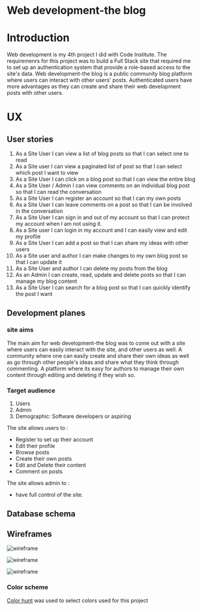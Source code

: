 # Web development-the blog
# Introduction
Web development is my 4th project I did with Code Institute. The requiremenrs for this project was to build a Full Stack site that required me to set up an authentication system that provide a role-based access to the site's data. Web development-the blog is a public community blog platform where users can interact with other users' posts. Authenticated users have more advantages as they can create and share their web development posts with other users.

# UX
## User stories
1. As a Site User I can view a list of blog posts so that I can select one to read
2. As a Site user I can view a paginated list of post so that I can select which post I want to view
3. As a Site User I can click on a blog post so that I can view the entire blog 
4. As a Site User / Admin I can view comments on an individual blog post so that I can read the conversation
5. As a Site User I can register an account so that I can my own posts
6. As a Site User I can leave comments on a post so that I can be involved in the conversation
7. As a Site User I can sign in and out of my account so that I can protect my account when I am not using it.
8. As a Site user I can login in my account and I can easily view and edit my profile
9. As a Site User I can add a post so that I can share my ideas with other users
10. As a Site user and author I can make changes to my own blog post so that I can update it
11. As a Site User and author I can delete my posts from the blog
12. As an Admin I can create, read, update and delete posts so that I can manage my blog content
13. As a Site User I can search for a blog post so that I can quickly identify the post I want

## Development planes
### site aims
The main aim for web development-the blog was to come out with a site where users can easily interact with the site, and other users as well. A community where one can easily create and share their own ideas as well as go through other people's ideas and share what they think through commenting. A platform where its easy for authors to  manage their own content through editing and deleting if they wish so.

### Target audience
1. Users
2.  Admin
3.  Demographic: Software developers or aspiring

The site allows users to :
- Register to set up their account
- Edit their profile
- Browse posts
- Create their own posts
- Edit and Delete their content
- Comment on posts

The site allows admin to :
- have full control of the site.

## Database schema



## Wireframes
![wireframe](media/images/Screenshot_26.png)

![wireframe](media/images/Screenshot_27.png)

![wireframe](media/images/Screenshot_28.png)

### Color scheme
 [Color hunt](https://colorhunt.co//) was used to select colors used for this project






